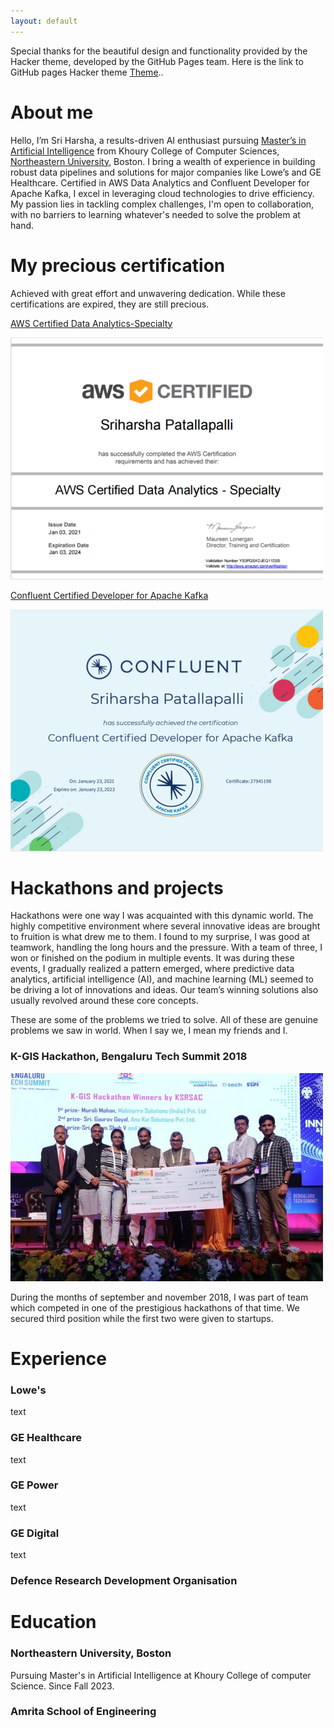 ```yaml
---
layout: default
---
```


Special thanks for the beautiful design and functionality provided by the Hacker theme, developed by the GitHub Pages team. Here is the link to GitHub pages Hacker theme [Theme](https://github.com/pages-themes/hacker)..


# About me

Hello, I’m Sri Harsha, a results-driven AI enthusiast pursuing [Master’s in Artificial Intelligence](https://www.khoury.northeastern.edu/programs/artificial-intelligence-ms/) from Khoury College of Computer Sciences, [Northeastern University](https://graduate.northeastern.edu/), Boston. I bring a wealth of experience in building robust data pipelines and solutions for major companies like Lowe’s and GE Healthcare. Certified in AWS Data Analytics and Confluent Developer for Apache Kafka, I excel in leveraging cloud technologies to drive efficiency. My passion lies in tackling complex challenges, I'm open to collaboration, with no barriers to learning whatever's needed to solve the problem at hand.

# My precious certification

Achieved with great effort and unwavering dedication. While these certifications are expired, they are still precious.

[AWS Certified Data Analytics-Specialty](https://aws.amazon.com/certification/certified-data-analytics-specialty/)

![AWS Certified Data Analytics-Specialty](./assets/images/aws_cert.png)

[Confluent Certified Developer for Apache Kafka](https://www.confluent.io/certification/#get-certified)

![Confluent Certified Developer for Apache Kafka](./assets/images/conf_cert.png)

# Hackathons and projects

Hackathons were one way I was acquainted with this dynamic world. The highly competitive environment where several innovative ideas are brought to fruition is what drew me to them. I found to my surprise, I was good at teamwork, handling the long hours and the pressure. With a team of three, I won or finished on the podium in multiple events. It was during these events, I gradually realized a pattern emerged, where predictive data analytics, artificial intelligence (AI), and machine learning (ML) seemed to be driving a lot of innovations and ideas. Our team’s winning solutions also usually revolved around these core concepts.

These are some of the problems we tried to solve. All of these are genuine problems we saw in world. When I say we, I mean my friends and I.

### K-GIS Hackathon, Bengaluru Tech Summit 2018

![KGIS](./assets/images/KGIS.jpg)

During the months of september and november 2018, I was part of team which competed in one of the prestigious hackathons of that time. We secured third position while the first two were given to startups. 

# Experience

### Lowe's

text

### GE Healthcare

text

### GE Power

text

### GE Digital

text

### Defence Research Development Organisation


# Education

### Northeastern University, Boston
Pursuing Master's in Artificial Intelligence at Khoury College of computer Science. Since Fall 2023. 

### Amrita School of Engineering
